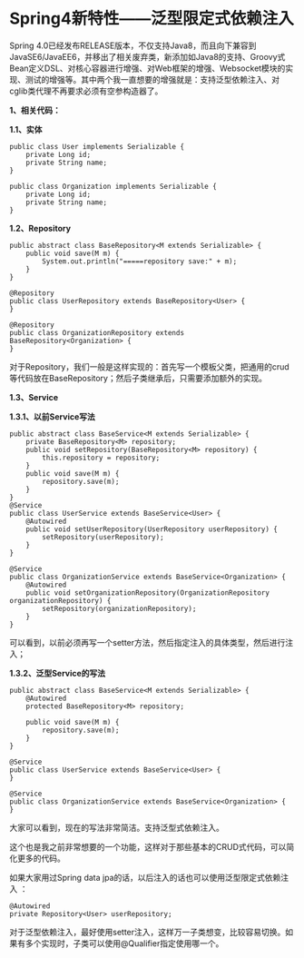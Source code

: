# Spring4新特性——泛型限定式依赖注入

Spring 4.0已经发布RELEASE版本，不仅支持Java8，而且向下兼容到JavaSE6/JavaEE6，并移出了相关废弃类，新添加如Java8的支持、Groovy式Bean定义DSL、对核心容器进行增强、对Web框架的增强、Websocket模块的实现、测试的增强等。其中两个我一直想要的增强就是：支持泛型依赖注入、对cglib类代理不再要求必须有空参构造器了。

**1、相关代码：**

**1.1、实体**



```
public class User implements Serializable {
    private Long id;
    private String name;
}

public class Organization implements Serializable {
    private Long id;
    private String name;
}
```

 **1.2、Repository**



```
public abstract class BaseRepository<M extends Serializable> {
    public void save(M m) {
        System.out.println("=====repository save:" + m);
    }
}

@Repository
public class UserRepository extends BaseRepository<User> {
}

@Repository
public class OrganizationRepository extends BaseRepository<Organization> {
}
```

 对于Repository，我们一般是这样实现的：首先写一个模板父类，把通用的crud等代码放在BaseRepository；然后子类继承后，只需要添加额外的实现。

 

**1.3、Service**

**1.3.1、以前Service写法**

```
public abstract class BaseService<M extends Serializable> {
    private BaseRepository<M> repository;
    public void setRepository(BaseRepository<M> repository) {
        this.repository = repository;
    }
    public void save(M m) {
        repository.save(m);
    }
}
@Service
public class UserService extends BaseService<User> {
    @Autowired
    public void setUserRepository(UserRepository userRepository) {
        setRepository(userRepository);
    }
}

@Service
public class OrganizationService extends BaseService<Organization> {
    @Autowired
    public void setOrganizationRepository(OrganizationRepository organizationRepository) {
        setRepository(organizationRepository);
    }
}
```

 

可以看到，以前必须再写一个setter方法，然后指定注入的具体类型，然后进行注入；

 

**1.3.2、泛型Service的写法**



```
public abstract class BaseService<M extends Serializable> {
    @Autowired
    protected BaseRepository<M> repository;

    public void save(M m) {
        repository.save(m);
    }
}

@Service
public class UserService extends BaseService<User> {
}

@Service
public class OrganizationService extends BaseService<Organization> {
}
```

 

 大家可以看到，现在的写法非常简洁。支持泛型式依赖注入。

 这个也是我之前非常想要的一个功能，这样对于那些基本的CRUD式代码，可以简化更多的代码。

  

如果大家用过Spring data jpa的话，以后注入的话也可以使用泛型限定式依赖注入 ：

```
@Autowired
private Repository<User> userRepository;
```

 

 对于泛型依赖注入，最好使用setter注入，这样万一子类想变，比较容易切换。如果有多个实现时，子类可以使用@Qualifier指定使用哪一个。

 